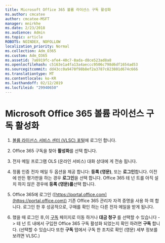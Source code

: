 ```yaml
---
title: Microsoft Office 365 볼륨 라이선스 구독 활성화
ms.author: cmcatee
author: cmcatee-MSFT
manager: mnirkhe
ms.date: 2/23/2018
ms.audience: Admin
ms.topic: article
ROBOTS: NOINDEX, NOFOLLOW
localization_priority: Normal
ms.collection: Adm_O365
ms.custom: Adm_O365
ms.assetid: 7a6919fc-afe4-40c7-8ada-d8ce523ad8a8
ms.openlocfilehash: c5163e1a4fa13a4aeccc9506c798d6df1654ad53
ms.sourcegitcommit: dd43cc0a9470f98b8ef2a3787c823801d674c666
ms.translationtype: MT
ms.contentlocale: ko-KR
ms.lasthandoff: 02/12/2019
ms.locfileid: "29940650"
---
```

# <a name="activating-a-microsoft-office-365-volume-license-subscription"></a>Microsoft Office 365 볼륨 라이선스 구독 활성화

1. [볼륨 라이선스 서비스 센터 (VLSC) 포털](http://go.microsoft.com/fwlink/p/?LinkId=329762)에 로그인 합니다.
    
2. Office 365 구독을 찾아 **활성화**를 선택 합니다.
    
3. 전자 메일 프로그램 OLS (온라인 서비스) 대화 상대에 게 전송 됩니다.
    
4. 정품 인증 전자 메일 두 옵션을 제공 합니다: **등록 (영문)**, 또는 **로그인**합니다. 이전에 만든 평가판을 하는 경우 **로그인**을 선택 합니다. Office 365 테 넌 트를 아직 설치 하지 않은 경우에 **등록 (영문)를**선택 합니다.
    
5. Office 365에 로그인 ([https://portal.office.com](https://portal.office.com)) 기존 Office 365 관리자 자격 증명을 사용 하 여 합니다. 로그인 한 후 성공적으로, 구매를 확인 하는 다른 전자 메일을 받게 됩니다.
    
6. 했을 때 로그인 후,이 [구독](https://go.microsoft.com/fwlink/p/?linkid=842054) 페이지로 이동 하거나 **대금 청구** 를 선택할 수 있습니다 - \> 테 넌 트 내에서 구입한 Office 365 구독 활성화 되었는지 확인 하려면 **구독** 합니다. (선택할 수 있습니다 또한 **구독** 탭에서 구독 한 조치로 확인 (영문) 세부 정보를 보려면 VLSC.) 
    

